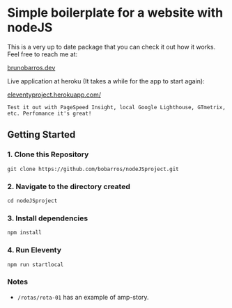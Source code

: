 # Simple boilerplate for a website with nodeJS

This is a very up to date package that you can check it out how it works. Feel free to reach me at:  
  
[brunobarros.dev](https://brunobarros.dev)  
  
Live application at heroku (It takes a while for the app to start again):  
  
[eleventyproject.herokuapp.com/](https://nodejsproject.herokuapp.com/)

```
Test it out with PageSpeed Insight, local Google Lighthouse, GTmetrix, etc. Perfomance it's great!
```


## Getting Started

### 1. Clone this Repository

```
git clone https://github.com/bobarros/nodeJSproject.git

```

### 2. Navigate to the directory created

```
cd nodeJSproject
```

### 3. Install dependencies

```
npm install
```

### 4. Run Eleventy

```
npm run startlocal
```

### Notes

* `/rotas/rota-01` has an example of amp-story.